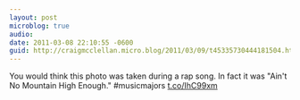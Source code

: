 ```yaml
---
layout: post
microblog: true
audio: 
date: 2011-03-08 22:10:55 -0600
guid: http://craigmcclellan.micro.blog/2011/03/09/t45335730444181504.html
---
```

You would think this photo was taken during a rap song. In fact it was "Ain't No Mountain High Enough." #musicmajors [t.co/IhC99xm](http://t.co/IhC99xm)

